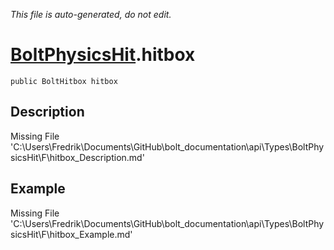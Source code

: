 *This file is auto-generated, do not edit.*

# [BoltPhysicsHit](Types/BoltPhysicsHit.md).hitbox
`public BoltHitbox hitbox`
## Description
Missing File 'C:\Users\Fredrik\Documents\GitHub\bolt_documentation\api\Types\BoltPhysicsHit\F\hitbox_Description.md'
## Example
Missing File 'C:\Users\Fredrik\Documents\GitHub\bolt_documentation\api\Types\BoltPhysicsHit\F\hitbox_Example.md'
